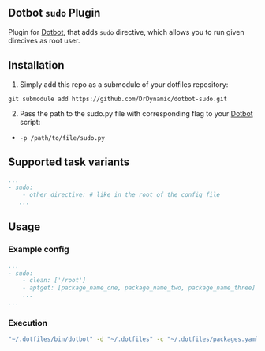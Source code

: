 [dotbot_repo]: https://github.com/anishathalye/dotbot
[aptget_repo]: https://github.com/dein0s/dotbot_plugin_aptget

## Dotbot ```sudo``` Plugin

Plugin for [Dotbot][dotbot_repo], that adds ```sudo``` directive, which allows you to run given direcives as root user. 

## Installation

1. Simply add this repo as a submodule of your dotfiles repository:
```
git submodule add https://github.com/DrDynamic/dotbot-sudo.git
```

2. Pass the path to the sudo.py file with corresponding flag to your [Dotbot][dotbot_repo] script:
  - ```-p /path/to/file/sudo.py```

## Supported task variants
```yaml
...
- sudo: 
    - other_directive: # like in the root of the config file
   ...
```

## Usage

### Example config
```yaml
...
- sudo:
    - clean: ['/root']
    - aptget: [package_name_one, package_name_two, package_name_three]
    ...
...
```

### Execution
```bash
"~/.dotfiles/bin/dotbot" -d "~/.dotfiles" -c "~/.dotfiles/packages.yaml" -p "~/.dotfiles/plugins/dotbot-sudo/sudo.py"
```
